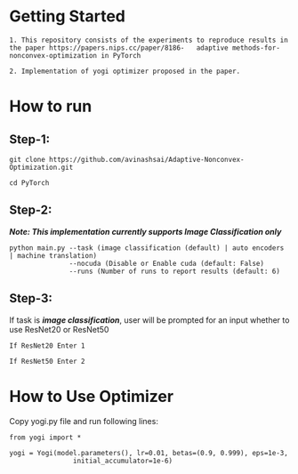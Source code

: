 # Getting Started

```
1. This repository consists of the experiments to reproduce results in the paper https://papers.nips.cc/paper/8186-   adaptive methods-for-nonconvex-optimization in PyTorch

2. Implementation of yogi optimizer proposed in the paper.
```
# How to run

## Step-1:

```
git clone https://github.com/avinashsai/Adaptive-Nonconvex-Optimization.git

cd PyTorch
```
## Step-2:

***Note: This implementation currently supports Image Classification only***

```
python main.py --task (image classification (default) | auto encoders | machine translation) 
               --nocuda (Disable or Enable cuda (default: False)
               --runs (Number of runs to report results (default: 6)
```
## Step-3:

If task is ***image classification***, user will be prompted for an input whether to use ResNet20 or ResNet50

```
If ResNet20 Enter 1

If ResNet50 Enter 2
```

# How to Use Optimizer

Copy yogi.py file and run following lines:

```
from yogi import *

yogi = Yogi(model.parameters(), lr=0.01, betas=(0.9, 0.999), eps=1e-3, 
                initial_accumulator=1e-6)
```
